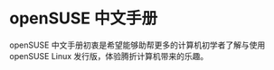 # openSUSE 中文手册
openSUSE 中文手册初衷是希望能够助帮更多的计算机初学者了解与使用 openSUSE Linux 发行版，体验腾折计算机带来的乐趣。

<!-- readme: collaborators,contributors -start -->
<!-- readme: collaborators,contributors -end -->